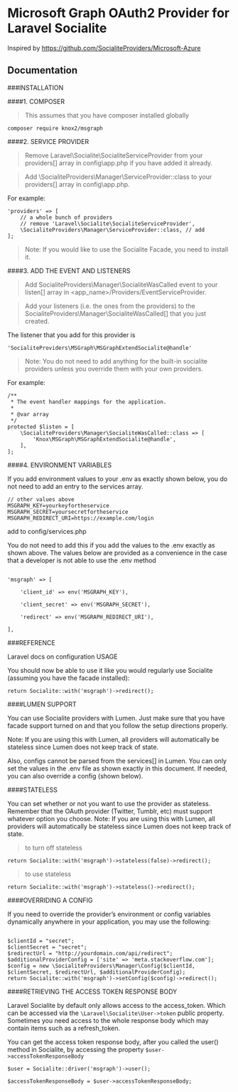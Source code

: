 # Microsoft Graph OAuth2 Provider for Laravel Socialite

Inspired by <a href="https://github.com/SocialiteProviders/Microsoft-Azure">https://github.com/SocialiteProviders/Microsoft-Azure</a>


## Documentation


###INSTALLATION

####1. COMPOSER

>  This assumes that you have composer installed globally

```composer require knox2/msgraph```

####2. SERVICE PROVIDER

>Remove Laravel\Socialite\SocialiteServiceProvider from your providers[] array in config\app.php if you have added it already.

>Add \SocialiteProviders\Manager\ServiceProvider::class to your providers[] array in config\app.php.

For example:

```
'providers' => [
    // a whole bunch of providers
    // remove 'Laravel\Socialite\SocialiteServiceProvider',
    \SocialiteProviders\Manager\ServiceProvider::class, // add
];
```
>Note: If you would like to use the Socialite Facade, you need to install it.

####3. ADD THE EVENT AND LISTENERS

>Add SocialiteProviders\Manager\SocialiteWasCalled event to your listen[] array in <app_name>/Providers/EventServiceProvider.

>Add your listeners (i.e. the ones from the providers) to the SocialiteProviders\Manager\SocialiteWasCalled[] that you just created.

The listener that you add for this provider is 
```
'SocialiteProviders\MSGraph\MSGraphExtendSocialite@handle'
```

>Note: You do not need to add anything for the built-in socialite providers unless you override them with your own providers.

For example:

```
/**
 * The event handler mappings for the application.
 *
 * @var array
 */
protected $listen = [
    \SocialiteProviders\Manager\SocialiteWasCalled::class => [
        'Knox\MSGraph\MSGraphExtendSocialite@handle',
    ],
];
```

####4. ENVIRONMENT VARIABLES

If you add environment values to your .env as exactly shown below, you do not need to add an entry to the services array.

````
// other values above
MSGRAPH_KEY=yourkeyfortheservice
MSGRAPH_SECRET=yoursecretfortheservice
MSGRAPH_REDIRECT_URI=https://example.com/login   
````
add to config/services.php

You do not need to add this if you add the values to the .env exactly as shown above. The values below are provided as a convenience in the case that a developer is not able to use the .env method

```

'msgraph' => [

	'client_id' => env('MSGRAPH_KEY'),

    'client_secret' => env('MSGRAPH_SECRET'),
    
    'redirect' => env('MSGRAPH_REDIRECT_URI'),  
    
], 

```

###REFERENCE

Laravel docs on configuration
USAGE

You should now be able to use it like you would regularly use Socialite (assuming you have the facade installed):
```
return Socialite::with('msgraph')->redirect();

```

####LUMEN SUPPORT

You can use Socialite providers with Lumen. Just make sure that you have facade support turned on and that you follow the setup directions properly.

Note: If you are using this with Lumen, all providers will automatically be stateless since Lumen does not keep track of state.

Also, configs cannot be parsed from the services[] in Lumen. You can only set the values in the .env file as shown exactly in this document. If needed, you can also override a config (shown below).

####STATELESS

You can set whether or not you want to use the provider as stateless. Remember that the OAuth provider (Twitter, Tumblr, etc) must support whatever option you choose.
Note: If you are using this with Lumen, all providers will automatically be stateless since Lumen does not keep track of state.

>to turn off stateless

```
return Socialite::with('msgraph')->stateless(false)->redirect();

```

>to use stateless

```
return Socialite::with('msgraph')->stateless()->redirect();

```

####OVERRIDING A CONFIG

If you need to override the provider’s environment or config variables dynamically anywhere in your application, you may use the following:

```

$clientId = "secret";
$clientSecret = "secret";
$redirectUrl = "http://yourdomain.com/api/redirect";
$additionalProviderConfig = ['site' => 'meta.stackoverflow.com'];
$config = new \SocialiteProviders\Manager\Config($clientId, $clientSecret, $redirectUrl, $additionalProviderConfig);
return Socialite::with('msgraph')->setConfig($config)->redirect();

```
####RETRIEVING THE ACCESS TOKEN RESPONSE BODY

Laravel Socialite by default only allows access to the access\_token. Which can be accessed via the ```\Laravel\Socialite\User->token``` public property. Sometimes you need access to the whole response body which may contain items such as a refresh_token.

You can get the access token response body, after you called the user() method in Socialite, by accessing the property ```$user->accessTokenResponseBody```

```
$user = Socialite::driver('msgraph')->user();

$accessTokenResponseBody = $user->accessTokenResponseBody;

```

